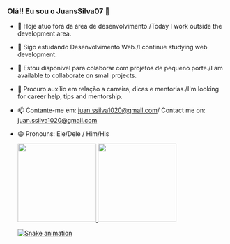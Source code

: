 ### Olá!! Eu sou o JuansSilva07 👋


- 🔭 Hoje atuo fora da área de desenvolvimento./Today I work outside the development area.
- 🌱 Sigo estudando Desenvolvimento Web./I continue studying web development.
- 👯 Estou disponível para colaborar com projetos de pequeno porte./I am available to collaborate on small projects.
- 🤔 Procuro auxílio em relação a carreira, dicas e mentorias./I'm looking for career help, tips and mentorship.
- 📫 Contante-me em: juan.ssilva1020@gmail.com/ Contact me on: juan.ssilva1020@gmail.com
- 😄 Pronouns: Ele/Dele / Him/His


  <div>
    <a href="https://github.com/JuanSsilva07">
    <img height="180em" src="https://github-readme-stats.vercel.app/api?username=JuanSsilva07&show_icons=true&theme=dark&include_all_commits-true&count_private=true"/>
    <img height="180em" src="https://github-readme-stats.vercel.app/api/top-langs/?username=JuanSsilva07&layout=compact&langs_count=16&theme=dark"/>
  </div>

  
    ![Snake animation](https://https://github.com/JuanSsilva07/blob/output/github-contribution-grid-snake.svg)
